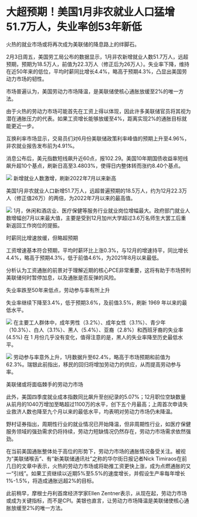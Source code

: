 # 大超预期！美国1月非农就业人口猛增51.7万人，失业率创53年新低

火热的就业市场或将再次成为美联储的降息路上的绊脚石。

2月3日周五，美国劳工局公布的数据显示，1月非农新增就业人数51.7万人，远超预期，预期为18.5万人，前值为22.3万人（修正后为26万人）。失业率下降，维持在近50年来的低位，平均时薪同比增长4.4%，略高于预期4.3%，凸显出美国劳动力市场的韧性。

市场普遍认为，美国劳动力市场降温，是美联储使核心通胀放缓至2%的唯一方法。

由于火热的劳动力市场可能首先在工资上得以体现，因此许多美联储官员将其视为潜在通胀压力的代表。如果工资增长能够放缓至4%，距离实现2%的通胀目标就能更近一步。

互换利率市场显示，交易员们对6月份美联储政策利率峰值的预期上升至4.96%，非农就业报告发布前为4.91%。

消息公布后，美元指数短线飙升近60点，报102.29。美国10年期国债收益率短线飙升超10个基点，刷新日高至3.4803%，使得日内整体转而涨约8.40个基点。

![](https://inews.gtimg.com/newsapp_bt/0/15642458377/1000)
新增就业人数激增，刷新2022年7月以来新高

美国1月非农就业人口新增51.7万人，远超普遍预期的18.5万人，约为12月22.3万人（修正值26万）的两倍，为2022年7月以来的最高值。

![](https://inews.gtimg.com/news_bt/OuRoA0jF4sJi4GcYBYKVDTiqXRxK7I2lDoyCd2S-ybaR4AA/1000)
1月，休闲和酒店业、医疗保健等服务行业就业岗位增幅最大。政府部门就业人数增幅创7月以来最大值，主要是受到12月加州大学超过3.6万名师生大罢工后重新返回工作岗位的提振。

时薪同比增速放缓，但略超预期

工资增速基本符合预期，平均时薪环比上涨0.3%，与12月的增速持平，同比增长4.4%，略高于预期4.3%，低于前值4.6%，为2021年8月以来最低。

分析认为工资通胀的前景对于理解近期的核心PCE非常重要，这将有助于市场预判美联储何时暂停加息，以及通胀是否反弹的风险。

失业率跌至50年来低点，劳动参与率有所上升

失业率继续下降至3.4%，低于预期3.6%，及前值3.5%，刷新 1969 年以来的最低水平。

![](https://inews.gtimg.com/news_bt/OHoMak4tFtQwzbt5Z8a76GglhrE_rYmduQVb4ocyuhitkAA/1000)
在主要工人群体中，成年男性（3.2%）、成年女性（3.1%）、青少年（10.3%）、白人（3.1%）、黑人（5.4%）、亚裔（2.8%）和西班牙裔的失业率(4.5%)
在 1 月份几乎没有变化，值得注意的是，黑人的失业率降至历史最低水平。

![](https://inews.gtimg.com/news_bt/OBIDSndMCGRqx34ZEt6lR9ykaH-FyxNtyCBm7W_zsokW8AA/1000)
劳动参与率意外上升，1月数据升至62.4%，略高于市场预期和前值为62.3%。瑞银此前指出，移民的回归将增加劳动力的供应，从而提高劳动参与率。

美联储或将面临棘手的劳动力市场

此外，美国四季度就业成本指数同比飙升至创纪录的5.07%；12月职位空缺数量从前月的1040万增加至略超过1100万的水平，创下五个月最高；上周首次申请失业救济人数也降至九个月以来的最低水平，均表明对劳动力市场仍未降温。

野村证券指出，周期性行业的就业情况已开始降温，但非周期性行业，如医疗保健服务领域的强劲需求仍将持续，劳动力短缺情况仍然存在，劳动力市场需求依然强劲。

在当前美国通胀整体处于高位的形势下，劳动力市场的通胀情况备受关注。被视为“美联储喉舌”、有“新美联储通讯社”之称的华尔街日报记者Nick
Timiraos在前几日的文章中表示，火热的劳动力市场或将助推工资更快上涨，成为点燃通胀的又一“引线”。如果工资继续以近期5%至5.5%的速度增长，并假设生产率每年增长1%-1.5%，将造成通胀远超2%的目标。

此前稍早，摩根士丹利首席经济学家Ellen
Zentner表示，从现在起，劳动力市场或成为关键指标，而不是CPI。美银也直言，让劳动力市场降温是美联储使核心通胀放缓至2%的唯一方法。

